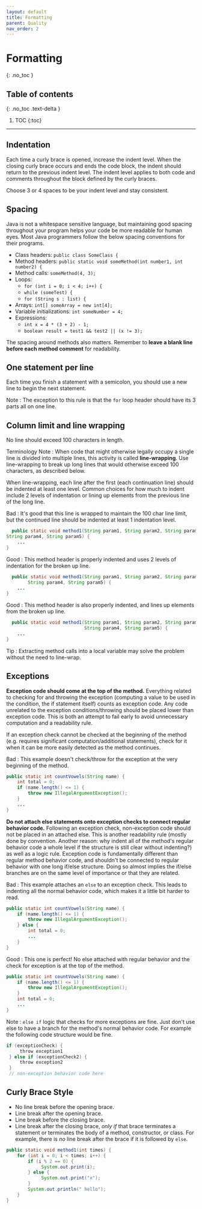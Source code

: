 ```yaml
---
layout: default
title: Formatting
parent: Quality
nav_order: 2
---
```


# Formatting
{: .no_toc }

## Table of contents
{: .no_toc .text-delta }

1. TOC
{:toc}

---

## Indentation

Each time a curly brace is opened, increase the indent level. When the closing curly brace occurs and ends the code block, the indent should return to the previous indent level. The indent level applies to both code and comments throughout the block defined by the curly braces.

Choose 3 or 4 spaces to be your indent level and stay consistent.

## Spacing

Java is not a whitespace sensitive language, but maintaining good spacing throughout your program helps your code be more readable for human eyes. Most Java programmers follow the below spacing conventions for their programs.

- Class headers: `public class SomeClass {`
- Method headers: `public static void someMethod(int number1, int number2) {`
- Method calls: `someMethod(4, 3);`
- Loops:
  - `for (int i = 0; i < 4; i++) {`
  - `while (someTest) {`
  - `for (String s : list) {`
- Arrays: `int[] someArray = new int[4];`
- Variable initializations: `int someNumber = 4;`
- Expressions:
  - `int x = 4 * (3 + 2) - 1;`
  - `boolean result = test1 && test2 || (x != 3);`

The spacing around methods also matters. Remember to **leave a blank line before each method comment** for readability.

## One statement per line

Each time you finish a statement with a semicolon, you should use a new line to begin the next statement.

Note
: The exception to this rule is that the `for` loop header should have its 3 parts all on one line.

## Column limit and line wrapping

No line should exceed 100 characters in length.

Terminology Note
: When code that might otherwise legally occupy a single line is divided into multiple lines, this activity is called **line-wrapping**. Use line-wrapping to break up long lines that would otherwise exceed 100 characters, as described below.

When line-wrapping, each line after the first (each continuation line) should be indented at least one level. Common choices for how much to indent include 2 levels of indentation or lining up elements from the previous line of the long line.

Bad
: It's good that this line is wrapped to maintain the 100 char line limit, but the continued line should be indented at least 1 indentation level.

  ```java
    public static void method1(String param1, String param2, String param3,
  String param4, String param5) {
      ...
  }
  ```

Good
: This method header is properly indented and uses 2 levels of indentation for the broken up line.

  ```java
    public static void method1(String param1, String param2, String param3,
          String param4, String param5) {
      ...
  }
  ```

Good
: This method header is also properly indented, and lines up elements from the broken up line.

  ```java
    public static void method1(String param1, String param2, String param3,
                               String param4, String param5) {
      ...
  }
  ```

Tip
: Extracting method calls into a local variable may solve the problem without the need to line-wrap.

## Exceptions

**Exception code should come at the top of the method.** Everything related to checking for and throwing the exception (computing a value to be used in the condition, the if statement itself) counts as exception code. Any code unrelated to the exception conditions/throwing should be placed lower than exception code. This is both an attempt to fail early to avoid unnecessary computation and a readability rule.

If an exception check cannot be checked at the beginning of the method (e.g. requires significant computation/additional statements), check for it when it can be more easily detected as the method continues.

Bad
: This example doesn't check/throw for the exception at the very beginning of the method.

  ```java
  public static int countVowels(String name) {
      int total = 0;
      if (name.length() <= 1) {
          throw new IllegalArgumentException();
      }
      ...
  }
  ```

**Do not attach else statements onto exception checks to connect regular behavior code.** Following an exception check, non-exception code should not be placed in an attached else. This is another readability rule (mostly done by convention. Another reason: why indent all of the method's regular behavior code a whole level if the structure is still clear without indenting?) as well as a logic rule. Exception code is fundamentally different than regular method behavior code, and shouldn't be connected to regular behavior with one long if/else structure. Doing so almost implies the if/else branches are on the same level of importance or that they are related.

Bad
: This example attaches an `else` to an exception check. This leads to indenting all the normal behavior code, which makes it a little bit harder to read.

  ```java
  public static int countVowels(String name) {
      if (name.length() <= 1) {
          throw new IllegalArgumentException();
      } else {
          int total = 0;
          ...
      }
  }
  ```

Good
: This one is perfect! No else attached with regular behavior and the check for exception is at the top of the method.

  ```java
  public static int countVowels(String name) {
      if (name.length() <= 1) {
          throw new IllegalArgumentException();
      }
      int total = 0;
      ...
  }
  ```

Note
: `else if` logic that checks for more exceptions are fine. Just don't use else to have a branch for the method's normal behavior code. For example the following code structure would be fine.

  ```java
  if (exceptionCheck) {
      throw exception1
  } else if (exceptionCheck2) {
      throw exception2
  }
  // non-exception behavior code here
  ```

## Curly Brace Style

- No line break before the opening brace.
- Line break after the opening brace.
- Line break before the closing brace.
- Line break after the closing brace, *only if* that brace terminates a statement or terminates the body of a method, constructor, or class. For example, there is *no* line break after the brace if it is followed by `else`.

```java
public static void method1(int times) {
    for (int i = 0; i < times; i++) {
        if (i % 2 == 0) {
             System.out.print(i);
        } else {
             System.out.print("x");
        }
        System.out.println(" hello");
    }
}
```
